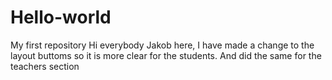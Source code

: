 # Hello-world
My first repository
Hi everybody
Jakob here, I have made a change to the layout buttoms so it is more clear for the students.
And did the same for the teachers section
